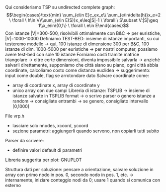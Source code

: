 Qui consideriamo TSP su undirected complete graph: $$\begin{cases}\text{min} \sum_{e\in E}c_ex_e\\ \sum_{e\in\delta(h)}x_e=2 \ \forall \ h\in V\\\sum_{e\in E(S)}x_e\leq|S|-1 \ \forall \ S\subset V:|S|\geq 1\\x_e\in\{0,1\} \ \forall  \ e\in E\end{cases}$$Con istanze |V|=300-500, risolvibili ottimalmente con B&C -> per euristiche, |V|=1000-10000
Definiamo TEST-BED: insieme di istanze importanti, su cui testeremo modello -> qui, 100 istanze di dimensione 300 per B&C, 100 istanze di dim. 1000-5000 per euristiche -> per nostri computer, possiamo avere test-bed con sole 10 istanze
Forniamo costi tramite matrice triangolare -> oltre certe dimensioni, diventa impossibile salvarla -> anzichè salvarli direttamente, supponiamo che città siano su piano, ogni città abbia coordinate, calcoliamo costo come distanza euclidea -> suggerimento: input come double, flag se arrotondare dato
Salvare coordinate come:
- array di coordinate x, array di coordinate y
- unico array con due campi
Libreria di istanze: TSPLIB -> insieme di istanze salvate in TSPLIB format -> o scrivo parser o genero istanze a random -> consigliate entrambi -> se genero, consigliato intervallo \[0,1000\]

File vrp.h
- lasciare solo nnodes, xcoord, ycoord
- sezione parametri: aggiungerli quando servono, non copiarli tutti subito

Parser da scrivere:
- definire valori default di parametri

Libreria suggerita per plot: GNUPLOT

Struttura dati per soluzione: pensare a orientazione, salvare soluzione in array con primo nodo in pos. 0, secondo nodo in pos. 1, etc. -> internamente, iniziare conteggio nodi da 0; usare 1 quando si comunica con esterno